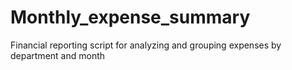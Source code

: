 # Monthly_expense_summary
Financial reporting script for analyzing and grouping expenses by department and month
